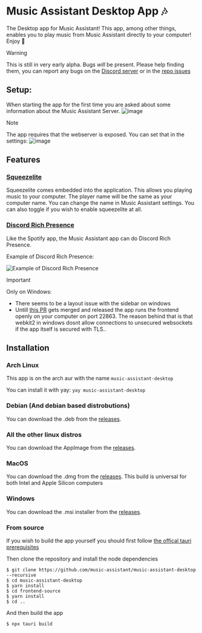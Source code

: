 # Music Assistant Desktop App 🎶

The Desktop app for Music Assistant! This app, among other things, enables you to play music from Music Assistant directly to your computer! Enjoy 🎵

> [!WARNING]
> This is still in very early alpha. Bugs *will* be present. Please help finding them, you can report any bugs on the [Discord server](https://discord.gg/kaVm8hGpne) or in the [repo issues](https://github.com/music-assistant/music-assistant-desktop/issues)

## Setup:
When starting the app for the first time you are asked about some information about the Music Assistant Server. 
![image](https://github.com/Un10ck3d/massapp/assets/74015378/cb97aa3e-12d8-4992-bfc6-0b58cedb81da)

> [!NOTE]
> The app requires that the webserver is exposed. You can set that in the settings:
> ![image](https://github.com/Un10ck3d/massapp/assets/74015378/8ea0b53a-e2a5-42c2-a98b-d04fcbe591bc)

## Features

### [Squeezelite](https://en.wikipedia.org/wiki/Squeezelite) 
Squeezelite comes embedded into the application. This allows you playing music to your computer. The player name will be the same as your computer name. You can change the name in Music Assistant settings. You can also toggle if you wish to enable squeezelite at all.

### [Discord Rich Presence](https://discord.com/developers/docs/rich-presence/how-to#so-what-is-it)
Like the Spotify app, the Music Assistant app can do Discord Rich Presence.

Example of Discord Rich Presence:

![Example of Discord Rich Presence](https://github.com/Un10ck3d/massapp/assets/74015378/8de18bac-b963-4aba-bb61-5730b41759a9)

> [!IMPORTANT]
> Only on Windows:
> - There seems to be a layout issue with the sidebar on windows
> - Untill [this PR](https://github.com/tauri-apps/wry/pull/994) gets merged and released the app runs the frontend openly on your computer on port 22863. The reason behind that is that webkit2 in windows dosnt allow connections to unsecured websockets if the app itself is secured with TLS..

## Installation

### Arch Linux

This app is on the arch aur with the name `music-assistant-desktop`

You can install it with yay: `yay music-assistant-desktop`

### Debian (And debian based distrobutions)

You can download the .deb from the [releases](https://github.com/Un10ck3d/massapp/releases/latest/).

### All the other linux distros

You can download the AppImage from the [releases](https://github.com/Un10ck3d/massapp/releases/latest/).

### MacOS

You can download the .dmg from the [releases](https://github.com/Un10ck3d/massapp/releases/latest/). This build is universal for both Intel and Apple Silicon computers

### Windows

You can download the .msi installer from the [releases](https://github.com/Un10ck3d/massapp/releases/latest/).

### From source

If you wish to build the app yourself you should first follow [the offical tauri prerequisites](https://tauri.app/v1/guides/getting-started/prerequisites)

Then clone the repository and install the node dependencies

```
$ git clone https://github.com/music-assistant/music-assistant-desktop --recursive
$ cd music-assistant-desktop
$ yarn install
$ cd frontend-source
$ yarn install
$ cd ..
```
And then build the app

`$ npx tauri build`
